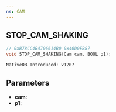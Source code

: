 ```yaml
---
ns: CAM
---
```

## STOP_CAM_SHAKING

```c
// 0xB78CC4B4706614B0 0x40D0EB87
void STOP_CAM_SHAKING(Cam cam, BOOL p1);
```

```
NativeDB Introduced: v1207
```

## Parameters
* **cam**:
* **p1**:
